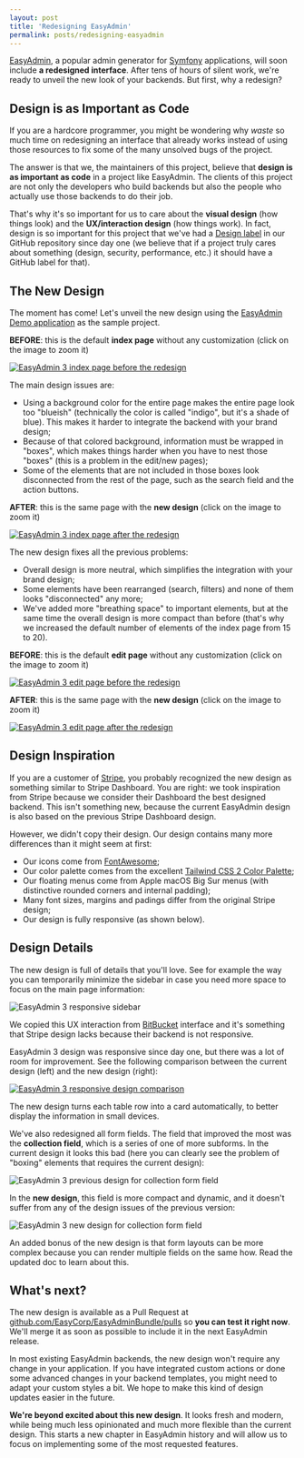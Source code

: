 ```yaml
---
layout: post
title: 'Redesigning EasyAdmin'
permalink: posts/redesigning-easyadmin
---
```


[EasyAdmin][1], a popular admin generator for [Symfony][2] applications, will
soon include **a redesigned interface**. After tens of hours of silent work,
we're ready to unveil the new look of your backends. But first, why a redesign?

Design is as Important as Code
------------------------------

If you are a hardcore programmer, you might be wondering why *waste* so much
time on redesigning an interface that already works instead of using those
resources to fix some of the many unsolved bugs of the project.

The answer is that we, the maintainers of this project, believe that **design is
as important as code** in a project like EasyAdmin. The clients of this project
are not only the developers who build backends but also the people who actually
use those backends to do their job.

That's why it's so important for us to care about the **visual design** (how
things look) and the **UX/interaction design** (how things work). In fact, design
is so important for this project that we've had a [Design label][9] in our GitHub
repository since day one (we believe that if a project truly cares about something
(design, security, performance, etc.) it should have a GitHub label for that).

The New Design
--------------

The moment has come! Let's unveil the new design using the
[EasyAdmin Demo application][3] as the sample project.

**BEFORE**: this is the default **index page** without any customization (click on the image to zoom it)

<a href="{{site.url}}/images/easyadmin-3-index-page-before.png" target="_blank">
    <img src="{{site.url}}/images/easyadmin-3-index-page-before.png" alt="EasyAdmin 3 index page before the redesign" />
</a>

The main design issues are:

* Using a background color for the entire page makes the entire page look
  too "blueish" (technically the color is called "indigo", but it's a shade of blue).
  This makes it harder to integrate the backend with your brand design;
* Because of that colored background, information must be wrapped in "boxes",
  which makes things harder when you have to nest those "boxes" (this is a problem
  in the edit/new pages);
* Some of the elements that are not included in those boxes look disconnected
  from the rest of the page, such as the search field and the action buttons.

**AFTER**: this is the same page with the **new design** (click on the image to zoom it)

<a href="{{site.url}}/images/easyadmin-3-index-page-after.png" target="_blank">
    <img src="{{site.url}}/images/easyadmin-3-index-page-after.png" alt="EasyAdmin 3 index page after the redesign" />
</a>

The new design fixes all the previous problems:

* Overall design is more neutral, which simplifies the integration with your
  brand design;
* Some elements have been rearranged (search, filters) and none of them looks
  "disconnected" any more;
* We've added more "breathing space" to important elements, but at the same time
  the overall design is more compact than before (that's why we increased the
  default number of elements of the index page from 15 to 20).

**BEFORE**: this is the default **edit page** without any customization (click on the image to zoom it)

<a href="{{site.url}}/images/easyadmin-3-edit-page-before.png" target="_blank">
    <img src="{{site.url}}/images/easyadmin-3-edit-page-before.png" alt="EasyAdmin 3 edit page before the redesign" />
</a>

**AFTER**: this is the same page with the **new design** (click on the image to zoom it)

<a href="{{site.url}}/images/easyadmin-3-edit-page-after.png" target="_blank">
    <img src="{{site.url}}/images/easyadmin-3-edit-page-after.png" alt="EasyAdmin 3 edit page after the redesign" />
</a>

Design Inspiration
------------------

If you are a customer of [Stripe][4], you probably recognized the new design as
something similar to Stripe Dashboard. You are right: we took inspiration from
Stripe because we consider their Dashboard the best designed backend. This isn't
something new, because the current EasyAdmin design is also based on the previous
Stripe Dashboard design.

However, we didn't copy their design. Our design contains many more differences
than it might seem at first:

* Our icons come from [FontAwesome][5];
* Our color palette comes from the excellent [Tailwind CSS 2 Color Palette][6];
* Our floating menus come from Apple macOS Big Sur menus (with distinctive
  rounded corners and internal padding);
* Many font sizes, margins and padings differ from the original Stripe design;
* Our design is fully responsive (as shown below).

Design Details
--------------

The new design is full of details that you'll love. See for example the way you
can temporarily minimize the sidebar in case you need more space to focus on the
main page information:

<img src="{{site.url}}/images/easyadmin-3-responsive-sidebar.gif" alt="EasyAdmin 3 responsive sidebar" />

We copied this UX interaction from [BitBucket][7] interface and it's something
that Stripe design lacks because their backend is not responsive.

EasyAdmin 3 design was responsive since day one, but there was a lot of room for
improvement. See the following comparison between the current design (left) and
the new design (right):

<a href="{{site.url}}/images/easyadmin-3-index-page-responsive-comparison.png" target="_blank">
    <img src="{{site.url}}/images/easyadmin-3-index-page-responsive-comparison.png" alt="EasyAdmin 3 responsive design comparison" />
</a>

The new design turns each table row into a card automatically, to better display
the information in small devices.

We've also redesigned all form fields. The field that improved the most was the
**collection field**, which is a series of one of more subforms. In the current
design it looks this bad (here you can clearly see the problem of "boxing"
elements that requires the current design):

<img src="{{site.url}}/images/easyadmin-3-collection-field-before.png" alt="EasyAdmin 3 previous design for collection form field" />

In the **new design**, this field is more compact and dynamic, and it doesn't
suffer from any of the design issues of the previous version:

<img src="{{site.url}}/images/easyadmin-3-collection-field-after.gif" alt="EasyAdmin 3 new design for collection form field" />

An added bonus of the new design is that form layouts can be more complex
because you can render multiple fields on the same how. Read the updated doc
to learn about this.

What's next?
------------

The new design is available as a Pull Request at [github.com/EasyCorp/EasyAdminBundle/pulls][8]
so **you can test it right now**. We'll merge it as soon as possible to include
it in the next EasyAdmin release.

In most existing EasyAdmin backends, the new design won't require any change in
your application. If you have integrated custom actions or done some advanced
changes in your backend templates, you might need to adapt your custom styles a
bit. We hope to make this kind of design updates easier in the future.

**We're beyond excited about this new design**. It looks fresh and modern, while
being much less opinionated and much more flexible than the current design.
This starts a new chapter in EasyAdmin history and will allow us to focus on
implementing some of the most requested features.

[1]: https://github.com/EasyCorp/EasyAdminBundle
[2]: https://symfony.com
[3]: https://easycorp.github.io/blog/posts/a-new-easyadmin-demo-application
[4]: https://stripe.com/
[5]: https://fontawesome.com/
[6]: https://tailwindcss.com/docs/customizing-colors
[7]: https://bitbucket.org/
[8]: https://github.com/EasyCorp/EasyAdminBundle/pulls
[9]: https://github.com/EasyCorp/EasyAdminBundle/issues?q=is%3Aissue+label%3Adesign+
